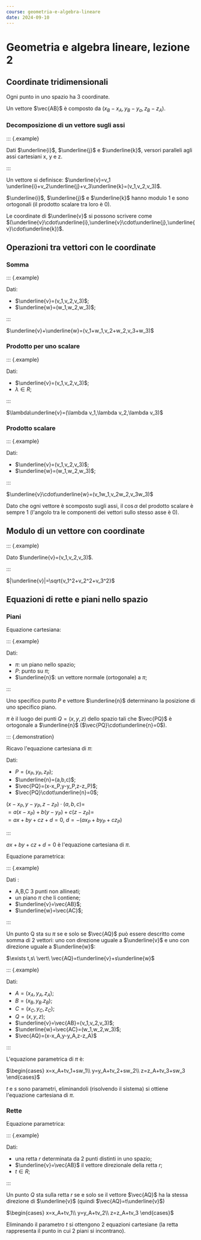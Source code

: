 ```yaml
---
course: geometria-e-algebra-lineare
date: 2024-09-10
---
```


# Geometria e algebra lineare, lezione 2

## Coordinate tridimensionali

Ogni punto in uno spazio ha 3 coordinate.

Un vettore $\vec{AB}$ è composto da $(x_B-x_A, y_B-y_a, z_B-z_A)$.

### Decomposizione di un vettore sugli assi

::: {.example}

Dati $\underline{i}$, $\underline{j}$ e $\underline{k}$, versori paralleli agli
assi cartesiani x, y e z.

:::

Un vettore si definisce:
$\underline{v}=v_1 \underline{i}+v_2\underline{j}+v_3\underline{k}=(v_1,v_2,v_3)$.

$\underline{i}$, $\underline{j}$ e $\underline{k}$ hanno modulo 1 e sono
ortogonali (il prodotto scalare tra loro è 0).

Le coordinate di $\underline{v}$ si possono scrivere come
$(\underline{v}\cdot\underline{i},\underline{v}\cdot\underline{j},\underline{v}\cdot\underline{k})$.

## Operazioni tra vettori con le coordinate

### Somma

::: {.example}

Dati:

- $\underline{v}=(v_1,v_2,v_3)$;
- $\underline{w}=(w_1,w_2,w_3)$;

:::

$\underline{v}+\underline{w}=(v_1+w_1,v_2+w_2,v_3+w_3)$

### Prodotto per uno scalare

::: {.example}

Dati:

- $\underline{v}=(v_1,v_2,v_3)$;
- $\lambda\in{R}$;

:::

$\lambda\underline{v}=(\lambda v_1,\lambda v_2,\lambda v_3)$

### Prodotto scalare

::: {.example}

Dati:

- $\underline{v}=(v_1,v_2,v_3)$;
- $\underline{w}=(w_1,w_2,w_3)$;

:::

$\underline{v}\cdot\underline{w}=(v_1w_1,v_2w_2,v_3w_3)$

Dato che ogni vettore è scomposto sugli assi, il $\cos{\alpha}$ del prodotto
scalare è sempre 1 (l'angolo tra le componenti dei vettori sullo stesso asse è
0).

## Modulo di un vettore con coordinate

::: {.example}

Dato $\underline{v}=(v_1,v_2,v_3)$.

:::

$|\underline{v}|=\sqrt{v_1^2+v_2^2+v_3^2}$

## Equazioni di rette e piani nello spazio

### Piani

Equazione cartesiana:

::: {.example}

Dati:

- $\pi$: un piano nello spazio;
- $P$: punto su $\pi$;
- $\underline{n}$: un vettore normale (ortogonale) a $\pi$;

:::

Uno specifico punto $P$ e vettore $\underline{n}$ determinano la posizione di
uno specifico piano.

$\pi$ è il luogo dei punti $Q=(x,y,z)$ dello spazio tali che $\vec{PQ}$ è
ortogonale a $\underline{n}$ ($\vec{PQ}\cdot\underline{n}=0$).

::: {.demonstration}

Ricavo l'equazione cartesiana di $\pi$:

Dati:

- $P=(x_P,y_P,z_P)$;
- $\underline{n}=(a,b,c)$;
- $\vec{PQ}=(x-x_P,y-y_P,z-z_P)$;
- $\vec{PQ}\cdot\underline{n}=0$;

$(x-x_P,y-y_P,z-z_P)\cdot(a,b,c)=$  
$=a(x-x_P)+b(y-y_P)+c(z-z_P)=$  
$=ax+by+cz+d=0,\ d=-(ax_P+by_P+cz_P)$

:::

$ax+by+cz+d=0$ è l'equazione cartesiana di $\pi$.

Equazione parametrica:

::: {.example}

Dati :

- A,B,C 3 punti non allineati;
- un piano $\pi$ che li contiene;
- $\underline{v}=\vec{AB}$;
- $\underline{w}=\vec{AC}$;

:::

Un punto Q sta su $\pi$ se e solo se $\vec{AQ}$ può essere descritto come somma
di 2 vettori: uno con direzione uguale a $\underline{v}$ e uno con direzione
uguale a $\underline{w}$:

$\exists t,s\ \vert\ \vec{AQ}=t\underline{v}+s\underline{w}$

::: {.example}

Dati:

- $A=(x_A,y_A,z_A)$;
- $B=(x_B,y_B.z_B)$;
- $C=(x_C,y_C,z_C)$;
- $Q=(x,y,z)$;
- $\underline{v}=\vec{AB}=(v_1,v_2,v_3)$;
- $\underline{w}=\vec{AC}=(w_1,w_2,w_3)$;
- $\vec{AQ}=(x-x_A,y-y_A,z-z_A)$

:::

L'equazione parametrica di $\pi$ è:

$\begin{cases}
x=x_A+tv_1+sw_1\\
y=y_A+tv_2+sw_2\\
z=z_A+tv_3+sw_3
\end{cases}$

$t$ e $s$ sono parametri, eliminandoli (risolvendo il sistema) si ottiene
l'equazione cartesiana di $\pi$.

### Rette

Equazione parametrica:

::: {.example}

Dati:

- una retta $r$ determinata da 2 punti distinti in uno spazio;
- $\underline{v}=\vec{AB}$ il vettore direzionale della retta $r$;
- $t\in{R}$;

:::

Un punto $Q$ sta sulla retta $r$ se e solo se il vettore $\vec{AQ}$ ha la stessa
direzione di $\underline{v}$ (quindi $\vec{AQ}=t\underline{v}$)

$\begin{cases}
x=x_A+tv_1\\
y=y_A+tv_2\\
z=z_A+tv_3
\end{cases}$

Eliminando il parametro $t$ si ottengono 2 equazioni cartesiane (la retta
rappresenta il punto in cui 2 piani si incontrano).
